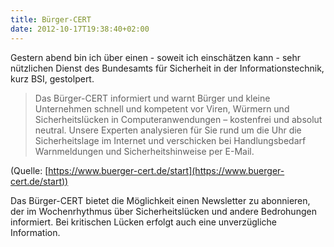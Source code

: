 ```yaml
---
title: Bürger-CERT
date: 2012-10-17T19:38:40+02:00
---
```

Gestern abend bin ich über einen - soweit ich einschätzen kann - sehr
nützlichen Dienst des Bundesamts für Sicherheit in der Informationstechnik,
kurz BSI, gestolpert.

> Das Bürger-CERT informiert und warnt Bürger und kleine Unternehmen schnell
> und kompetent vor Viren, Würmern und Sicherheitslücken in
> Computeranwendungen – kostenfrei und absolut neutral. Unsere Experten
> analysieren für Sie rund um die Uhr die Sicherheitslage im Internet und
> verschicken bei Handlungsbedarf Warnmeldungen und Sicherheitshinweise
> per E-Mail.

(Quelle: [https://www.buerger-cert.de/start](https://www.buerger-cert.de/start))

Das Bürger-CERT bietet die Möglichkeit einen Newsletter zu abonnieren, der
im Wochenrhythmus über Sicherheitslücken und andere Bedrohungen informiert. Bei
kritischen Lücken erfolgt auch eine unverzügliche Information.
